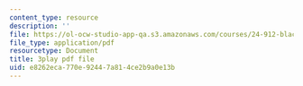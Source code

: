 ```yaml
---
content_type: resource
description: ''
file: https://ol-ocw-studio-app-qa.s3.amazonaws.com/courses/24-912-black-matters-introduction-to-black-studies-spring-2017/e8262eca770e92447a814ce2b9a0e13b_axW7DSLHO8U.pdf
file_type: application/pdf
resourcetype: Document
title: 3play pdf file
uid: e8262eca-770e-9244-7a81-4ce2b9a0e13b
---
```

